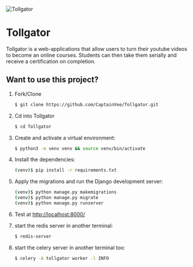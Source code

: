![Tollgator](https://socialify.git.ci/captainvee/Tollgator/image?description=1&descriptionEditable=Turn%20your%20youtube%20playlist%20into%20an%20online%20course&font=Source%20Code%20Pro&language=1&pattern=Brick%20Wall&theme=Dark)

# Tollgator

Tollgator is a web-applications that allow users to turn their youtube videos to become an online courses. Students can then take them serially and receive a certification on completion.

## Want to use this project?

1. Fork/Clone

   ```sh
   $ git clone https://github.com/CaptainVee/Tollgator.git
   ```

1. Cd into Tollgator
   ```sh
   $ cd Tollgator
   ```
1. Create and activate a virtual environment:

   ```sh
   $ python3 -m venv venv && source venv/bin/activate
   ```

1. Install the dependencies:

   ```sh
   (venv)$ pip install -r requirements.txt
   ```

1. Apply the migrations and run the Django development server:

   ```sh
   (venv)$ python manage.py makemigrations
   (venv)$ python manage.py migrate
   (venv)$ python manage.py runserver
   ```

1. Test at [http://localhost:8000/](http://localhost:8000/)

1. start the redis server in another terminal:

   ```sh
   $ redis-server
   ```

1. start the celery server in another terminal too:

   ```sh
   $ celery -A tollgator worker -l INFO
   ```
